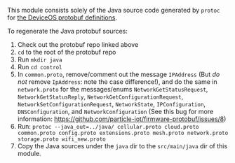 This module consists solely of the Java source code generated by `protoc` for [the DeviceOS protobuf definitions](https://github.com/particle-iot/firmware-protobuf).

To regenerate the Java protobuf sources:

1. Check out the protobuf repo linked above
1. `cd` to the root of the protobuf repo
1. Run `mkdir java`
1. Run `cd control`
1. In `common.proto`, remove/comment out the message `IPAddress` (But _do not_ remove `IpAddress`: note the case difference!), and do the same in `network.proto` for the messages/enums `NetworkGetStatusRequest`, `NetworkGetStatusReply`, `NetworkGetConfigurationRequest`, `NetworkSetConfigurationRequest`, `NetworkState`, `IPConfiguration`, `DNSConfiguration`, and `NetworkConfiguration` (See this bug for more information: https://github.com/particle-iot/firmware-protobuf/issues/8)
1. Run: `protoc --java_out=../java/ cellular.proto cloud.proto common.proto config.proto extensions.proto mesh.proto network.proto storage.proto wifi_new.proto`
1. Copy the Java sources under the `java` dir to the `src/main/java` dir of this module.

